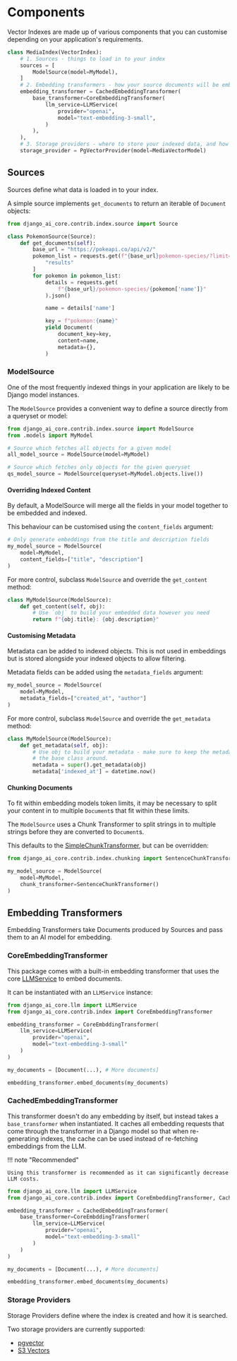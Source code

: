 # Components

Vector Indexes are made up of various components that you can customise depending on your application's requirements.

```python
class MediaIndex(VectorIndex):
    # 1. Sources - things to load in to your index
    sources = [
        ModelSource(model=MyModel),
    ]
    # 2. Embedding transformers - how your source documents will be embedded
    embedding_transformer = CachedEmbeddingTransformer(
        base_transformer=CoreEmbeddingTransformer(
            llm_service=LLMService(
                provider="openai",
                model="text-embedding-3-small",
            )
        ),
    ),
    # 3. Storage providers - where to store your indexed data, and how to query it
    storage_provider = PgVectorProvider(model=MediaVectorModel)
```

## Sources

Sources define what data is loaded in to your index.

A simple source implements `get_documents` to return an iterable of `Document` objects:

```python
from django_ai_core.contrib.index.source import Source

class PokemonSource(Source):
    def get_documents(self):
        base_url = "https://pokeapi.co/api/v2/"
        pokemon_list = requests.get(f"{base_url}pokemon-species/?limit=50").json()[
            "results"
        ]
        for pokemon in pokemon_list:
            details = requests.get(
                f"{base_url}/pokemon-species/{pokemon['name']}"
            ).json()

            name = details['name']

            key = f"pokemon:{name}"
            yield Document(
                document_key=key,
                content=name,
                metadata={},
            )
```

### ModelSource

One of the most frequently indexed things in your application are likely to be Django model instances.

The `ModelSource` provides a convenient way to define a source directly from a queryset or model:

```python
from django_ai_core.contrib.index.source import ModelSource
from .models import MyModel

# Source which fetches all objects for a given model
all_model_source = ModelSource(model=MyModel)

# Source which fetches only objects for the given queryset
qs_model_source = ModelSource(queryset=MyModel.objects.live())
```

#### Overriding Indexed Content

By default, a ModelSource will merge all the fields in your model together to be embedded and indexed.

This behaviour can be customised using the `content_fields` argument:

```python
# Only generate embeddings from the title and description fields
my_model_source = ModelSource(
    model=MyModel,
    content_fields=["title", "description"]
)
```

For more control, subclass `ModelSource` and override the `get_content` method:

```python
class MyModelSource(ModelSource):
    def get_content(self, obj):
        # Use `obj` to build your embedded data however you need
        return f"{obj.title}: {obj.description}"
```

#### Customising Metadata

Metadata can be added to indexed objects. This is not used in embeddings but is stored alongside your indexed objects to allow filtering.

Metadata fields can be added using the `metadata_fields` argument:

```python
my_model_source = ModelSource(
    model=MyModel,
    metadata_fields=["created_at", "author"]
)
```

For more control, subclass `ModelSource` and override the `get_metadata` method:

```python
class MyModelSource(ModelSource):
    def get_metadata(self, obj):
        # Use obj to build your metadata - make sure to keep the metadata generated by
        # the base class around.
        metadata = super().get_metadata(obj)
        metadata['indexed_at'] = datetime.now()
```

#### Chunking Documents

To fit within embedding models token limits, it may be necessary to split your content in to multiple `Document`s that fit within these limits.

The `ModelSource` uses a Chunk Transformer to split strings in to multiple strings before they are converted to `Document`s.

This defaults to the [SimpleChunkTransformer](./chunk_transformers.md#simplechunktransformer), but can be overridden:

```python
from django_ai_core.contrib.index.chunking import SentenceChunkTransformer

my_model_source = ModelSource(
    model=MyModel,
    chunk_transformer=SentenceChunkTransformer()
)
```

## Embedding Transformers

Embedding Transformers take Documents produced by Sources and pass them to an AI model for embedding.

### CoreEmbeddingTransformer

This package comes with a built-in embedding transformer that uses the core [LLMService](../core.md#llm-service) to embed documents.

It can be instantiated with an `LLMService` instance:

```python
from django_ai_core.llm import LLMService
from django_ai_core.contrib.index import CoreEmbeddingTransformer

embedding_transformer = CoreEmbddingTransformer(
    llm_service=LLMService(
        provider="openai",
        model="text-embedding-3-small"
    )
)

my_documents = [Document(...), # More documents]

embedding_transformer.embed_documents(my_documents)
```

### CachedEmbeddingTransformer

This transformer doesn't do any embedding by itself, but instead takes a `base_transformer` when instantiated. It caches all embedding requests that come through the transformer in a Django model so that when re-generating indexes, the cache can be used instead of re-fetching embeddings from the LLM.

!!! note "Recommended"

    Using this transformer is recommended as it can significantly decrease LLM costs.

```python
from django_ai_core.llm import LLMService
from django_ai_core.contrib.index import CoreEmbeddingTransformer, CachedEmbeddingTransformer

embedding_transformer = CachedEmbeddingTransformer(
    base_transformer=CoreEmbddingTransformer(
        llm_service=LLMService(
            provider="openai",
            model="text-embedding-3-small"
        )
    )
)

my_documents = [Document(...), # More documents]

embedding_transformer.embed_documents(my_documents)
```

### Storage Providers

Storage Providers define where the index is created and how it is searched.

Two storage providers are currently supported:

-   [pgvector](./storage_providers/pgvector.md)
-   [S3 Vectors](./storage_providers/s3vectors.md)

